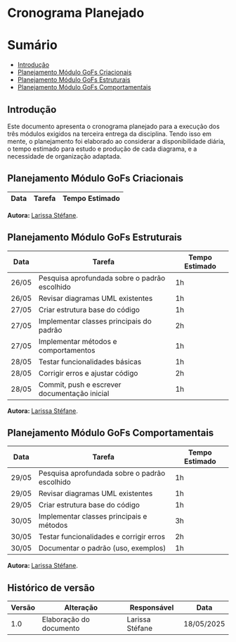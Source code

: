 # Cronograma Planejado

# Sumário
- [Introdução](#Introdução)
- [Planejamento Módulo GoFs Criacionais](#Planejamento-Módulo-MGoFs-Criacionais)
- [Planejamento Módulo GoFs Estruturais](#Planejamento-Módulo-GoFs-Estruturais)
- [Planejamento Módulo GoFs Comportamentais](#Planejamento-Módulo-Modelagem-GoFs-Comportamentais)

## Introdução

Este documento apresenta o cronograma planejado para a execução dos três módulos exigidos na terceira entrega da disciplina. Tendo isso em mente, o planejamento foi elaborado ao considerar a disponibilidade diária, o tempo estimado para estudo e produção de cada diagrama, e a necessidade de organização adaptada.

## Planejamento Módulo GoFs Criacionais

| Data    | Tarefa                                                       | Tempo Estimado |
|---------|-------------------------------------------------------------|----------------|


<b> Autora: </b> <a href="https://github.com/SkywalkerSupreme">Larissa Stéfane</a>.

## Planejamento Módulo GoFs Estruturais

| Data    | Tarefa                                                       | Tempo Estimado |
|---------|-------------------------------------------------------------|----------------|
| 26/05   | Pesquisa aprofundada sobre o padrão escolhido               | 1h             |
| 26/05   | Revisar diagramas UML existentes                             | 1h             |
| 27/05   | Criar estrutura base do código                               | 1h             |
| 27/05   | Implementar classes principais do padrão                    | 2h             |
| 27/05   | Implementar métodos e comportamentos                         | 1h             |
| 28/05   | Testar funcionalidades básicas                              | 1h             |
| 28/05   | Corrigir erros e ajustar código                              | 2h             |
| 28/05   | Commit, push e escrever documentação inicial                | 1h             |

<b> Autora: </b> <a href="https://github.com/SkywalkerSupreme">Larissa Stéfane</a>.

## Planejamento Módulo GoFs Comportamentais

| Data    | Tarefa                                                       | Tempo Estimado |
|---------|-------------------------------------------------------------|----------------|
| 29/05   | Pesquisa aprofundada sobre o padrão escolhido               | 1h             |
| 29/05   | Revisar diagramas UML existentes                             | 1h             |
| 29/05   | Criar estrutura base do código                               | 1h             |
| 30/05   | Implementar classes principais e métodos                    | 3h             |
| 30/05   | Testar funcionalidades e corrigir erros                     | 2h             |
| 30/05   | Documentar o padrão (uso, exemplos)                          | 1h             |


<b> Autora: </b> <a href="https://github.com/SkywalkerSupreme">Larissa Stéfane</a>.

## Histórico de versão

| Versão | Alteração | Responsável | Data |
| - | - | - | - |
| 1.0 | Elaboração do documento| Larissa Stéfane | 18/05/2025 |
